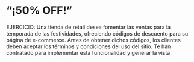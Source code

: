 # “¡50% OFF!”

EJERCICIO:
Una tienda de retail desea fomentar las ventas para la temporada de las festividades, ofreciendo códigos
de descuento para su página de e-commerce. Antes de obtener dichos códigos, los clientes deben aceptar
los términos y condiciones del uso del sitio. Te han contratado para implementar esta funcionalidad y
generar la vista.